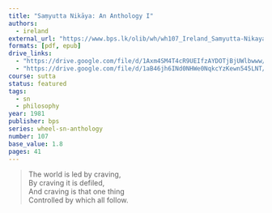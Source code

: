 ```yaml
---
title: "Saṃyutta Nikāya: An Anthology I"
authors:
  - ireland
external_url: "https://www.bps.lk/olib/wh/wh107_Ireland_Samyutta-Nikaya-Anthology-I.html"
formats: [pdf, epub]
drive_links:
  - "https://drive.google.com/file/d/1Axm4SM4T4cR9UEIfzAYDOTjBjUWlbwww/view?usp=drivesdk"
  - "https://drive.google.com/file/d/1aB46jh6INd0NHWe0NqkcYzKewn545LNT/view?usp=drivesdk"
course: sutta
status: featured
tags:
  - sn
  - philosophy
year: 1981
publisher: bps
series: wheel-sn-anthology
number: 107
base_value: 1.8
pages: 41
---
```


> The world is led by craving,  
By craving it is defiled,  
And craving is that one thing  
Controlled by which all follow.
